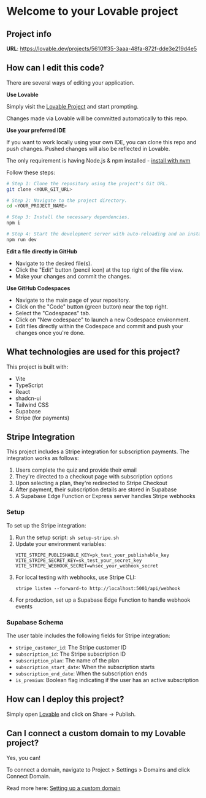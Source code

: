 # Welcome to your Lovable project

## Project info

**URL**: https://lovable.dev/projects/5610ff35-3aaa-48fa-872f-dde3e219d4e5

## How can I edit this code?

There are several ways of editing your application.

**Use Lovable**

Simply visit the [Lovable Project](https://lovable.dev/projects/5610ff35-3aaa-48fa-872f-dde3e219d4e5) and start prompting.

Changes made via Lovable will be committed automatically to this repo.

**Use your preferred IDE**

If you want to work locally using your own IDE, you can clone this repo and push changes. Pushed changes will also be reflected in Lovable.

The only requirement is having Node.js & npm installed - [install with nvm](https://github.com/nvm-sh/nvm#installing-and-updating)

Follow these steps:

```sh
# Step 1: Clone the repository using the project's Git URL.
git clone <YOUR_GIT_URL>

# Step 2: Navigate to the project directory.
cd <YOUR_PROJECT_NAME>

# Step 3: Install the necessary dependencies.
npm i

# Step 4: Start the development server with auto-reloading and an instant preview.
npm run dev
```

**Edit a file directly in GitHub**

- Navigate to the desired file(s).
- Click the "Edit" button (pencil icon) at the top right of the file view.
- Make your changes and commit the changes.

**Use GitHub Codespaces**

- Navigate to the main page of your repository.
- Click on the "Code" button (green button) near the top right.
- Select the "Codespaces" tab.
- Click on "New codespace" to launch a new Codespace environment.
- Edit files directly within the Codespace and commit and push your changes once you're done.

## What technologies are used for this project?

This project is built with:

- Vite
- TypeScript
- React
- shadcn-ui
- Tailwind CSS
- Supabase
- Stripe (for payments)

## Stripe Integration

This project includes a Stripe integration for subscription payments. The integration works as follows:

1. Users complete the quiz and provide their email
2. They're directed to a checkout page with subscription options
3. Upon selecting a plan, they're redirected to Stripe Checkout
4. After payment, their subscription details are stored in Supabase
5. A Supabase Edge Function or Express server handles Stripe webhooks

### Setup

To set up the Stripe integration:

1. Run the setup script: `sh setup-stripe.sh`
2. Update your environment variables:
   ```
   VITE_STRIPE_PUBLISHABLE_KEY=pk_test_your_publishable_key
   VITE_STRIPE_SECRET_KEY=sk_test_your_secret_key
   VITE_STRIPE_WEBHOOK_SECRET=whsec_your_webhook_secret
   ```
3. For local testing with webhooks, use Stripe CLI:
   ```
   stripe listen --forward-to http://localhost:5001/api/webhook
   ```
4. For production, set up a Supabase Edge Function to handle webhook events

### Supabase Schema

The user table includes the following fields for Stripe integration:
- `stripe_customer_id`: The Stripe customer ID
- `subscription_id`: The Stripe subscription ID
- `subscription_plan`: The name of the plan
- `subscription_start_date`: When the subscription starts
- `subscription_end_date`: When the subscription ends
- `is_premium`: Boolean flag indicating if the user has an active subscription

## How can I deploy this project?

Simply open [Lovable](https://lovable.dev/projects/5610ff35-3aaa-48fa-872f-dde3e219d4e5) and click on Share -> Publish.

## Can I connect a custom domain to my Lovable project?

Yes, you can!

To connect a domain, navigate to Project > Settings > Domains and click Connect Domain.

Read more here: [Setting up a custom domain](https://docs.lovable.dev/tips-tricks/custom-domain#step-by-step-guide)

